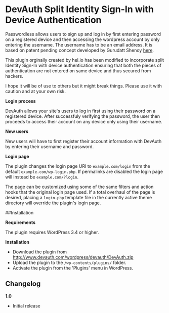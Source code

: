 DevAuth Split Identity Sign-In with Device Authentication
=========================================================

Passwordless allows users to sign up and log in by first entering password on a registered device and then accessing the 
wordpress account by only entering the username. The username has to be an email address. It is based on patent pending concept developed by Gurudatt Shenoy [here](http://www.devauth.com).

This plugin orginally created by hel.io has been modified to incorporate split Identity Sign-In with device authentication 
ensuring that both the pieces of authentication are not entered on same device and thus secured from hackers.

I hope it will be of use to others but it might break things. Please use it with caution and at your own risk. 


**Login process**

DevAuth allows your site's users to log in first using their password on a registered device. After successfuly verifying the password, the user then proceeds to access their account on any device only
using their username. 

**New users**

New users will have to first register their account information with DevAuth by entering their username and password.

**Login page**

The plugin changes the login page URI to `example.com/login` from the default `example.com/wp-login.php`. If permalinks are disabled the login page will instead be `example.com/?login`.

The page can be customized using some of the same filters and action hooks that the original login page used. If a total overhaul of the page is desired, placing a `login.php` template file in the currently active theme directory will override the plugin's login page.

##Installation

**Requirements**

The plugin requires WordPress 3.4 or higher.

**Installation**

- Download the plugin from http://www.devauth.com/wordpress/devauth/DevAuth.zip
- Upload the plugin to the `/wp-contents/plugins/` folder.
- Activate the plugin from the 'Plugins' menu in WordPress.


## Changelog

**1.0**
- Initial release
